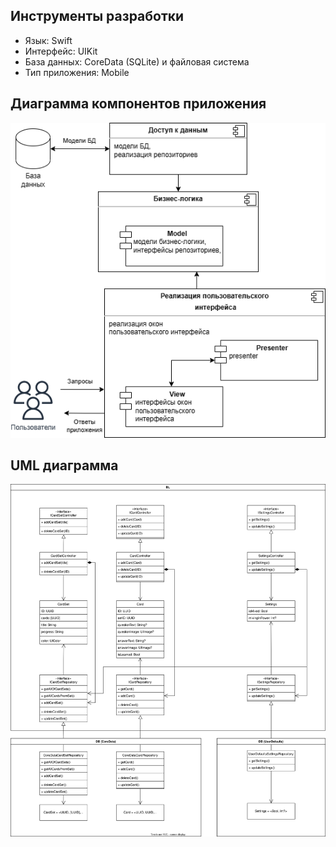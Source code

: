 ## Инструменты разработки
- Язык: Swift
- Интерфейс: UIKit
- База данных: CoreData (SQLite) и файловая система
- Тип приложения: Mobile

## Диаграмма компонентов приложения

![](img/components.png)

## UML диаграмма

![](img/uml.svg)
